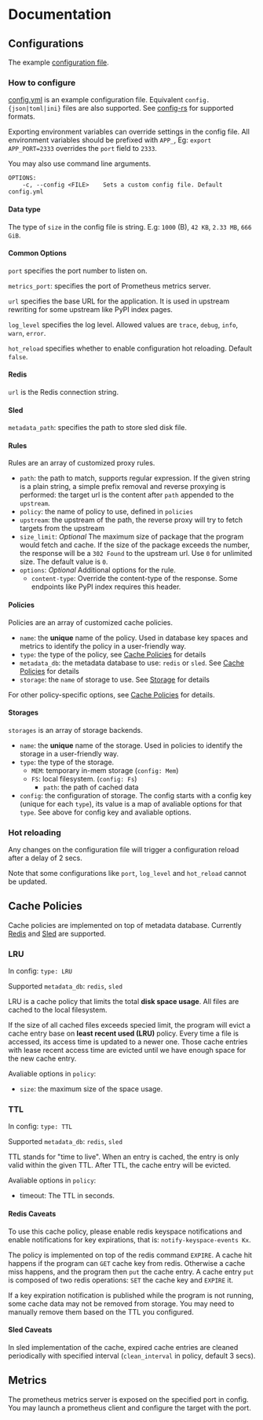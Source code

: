 # Documentation

## Configurations

The example [configuration file](../config.yml).

### How to configure

[config.yml](config.yml) is an example configuration file. Equivalent `config.{json|toml|ini}` files are also supported.
See [config-rs](https://github.com/mehcode/config-rs) for supported formats.

Exporting environment variables can override settings in the config file. All environment variables should be prefixed with `APP_`, Eg: `export APP_PORT=2333` overrides the `port` field to `2333`.

You may also use command line arguments.

```text
OPTIONS:
    -c, --config <FILE>    Sets a custom config file. Default config.yml
```

#### Data type

The type of `size` in the config file is string. E.g: `1000` (B), `42 KB`, `2.33 MB`, `666 GiB`.

#### Common Options

`port` specifies the port number to listen on.

`metrics_port`: specifies the port of Prometheus metrics server.

`url` specifies the base URL for the application. It is used in upstream rewriting for some upstream like PyPI index pages.

`log_level` specifies the log level. Allowed values are `trace`, `debug`, `info`, `warn`, `error`.

`hot_reload` specifies whether to enable configuration hot reloading. Default `false`.

#### Redis

`url` is the Redis connection string.

#### Sled

`metadata_path`: specifies the path to store sled disk file.

#### Rules

Rules are an array of customized proxy rules.

- `path`: the path to match, supports regular expression. If the given string is a plain string, a simple prefix removal and reverse proxying is performed: the target url is the content after `path` appended to the `upstream`.
- `policy`: the name of policy to use, defined in `policies`
- `upstream`: the upstream of the path, the reverse proxy will try to fetch targets from the upstream
- `size_limit`: *Optional* The maximum size of package that the program would fetch and cache. If the size of the package exceeds the number, the response will be a `302 Found` to the upstream url. Use `0` for unlimited size. The default value is `0`.
- `options`: *Optional* Additional options for the rule.
  - `content-type`: Override the content-type of the response. Some endpoints like PyPI index requires this header.

#### Policies

Policies are an array of customized cache policies.

- `name`: the **unique** name of the policy. Used in database key spaces and metrics to identify the policy in a user-friendly way.
- `type`: the type of the policy, see [Cache Policies](#cache-policies) for details
- `metadata_db`: the metadata database to use: `redis` or `sled`. See [Cache Policies](#cache-policies) for details
- `storage`: the `name` of storage to use. See [Storage](#storage) for details

For other policy-specific options, see [Cache Policies](#cache-policies) for details.

#### Storages

`storages` is an array of storage backends.

- `name`: the **unique** name of the storage. Used in policies to identify the storage in a user-friendly way.
- `type`: the type of the storage.
  - `MEM`: temporary in-mem storage (`config: Mem`)
  - `FS`: local filesystem. (`config: Fs`)
    - `path`: the path of cached data
- `config`: the configuration of storage. The config starts with a config key (unique for each `type`), its value is a map of avaliable options for that `type`. See above for config key and avaliable options.

### Hot reloading

Any changes on the configuration file will trigger a configuration reload after a delay of 2 secs.

Note that some configurations like `port`, `log_level` and `hot_reload` cannot be updated.

## Cache Policies

Cache policies are implemented on top of metadata database. Currently [Redis](https://redis.io) and [Sled](https://github.com/spacejam/sled) are supported.

### LRU

In config: `type: LRU`

Supported `metadata_db`: `redis`, `sled`

LRU is a cache policy that limits the total **disk space usage**. All files are cached to the local filesystem.

If the size of all cached files exceeds specied limit, the program will evict a cache entry base on **least recent used (LRU)** policy.
Every time a file is accessed, its access time is updated to a newer one. Those cache entries with lease recent access time are evicted until we have enough space for the new cache entry.

Avaliable options in `policy`:
- `size`: the maximum size of the space usage.

### TTL

In config: `type: TTL`

Supported `metadata_db`: `redis`, `sled`

TTL stands for "time to live". When an entry is cached, the entry is only valid within the given TTL. After TTL, the cache entry will be evicted.

Avaliable options in `policy`:
- timeout: The TTL in seconds.

#### Redis Caveats

To use this cache policy, please enable redis keyspace notifications and enable notifications for key expirations, that is: `notify-keyspace-events Kx`.

The policy is implemented on top of the redis command `EXPIRE`.
A cache hit happens if the program can `GET` cache key from redis. Otherwise a cache miss happens, and the program then `put` the cache entry.
A cache entry `put` is composed of two redis operations: `SET` the cache key and `EXPIRE` it.

If a key expiration notification is published while the program is not running, some cache data may not be removed from storage. You may need to manually remove them based on the TTL you configured.

#### Sled Caveats

In sled implementation of the cache, expired cache entries are cleaned periodically with specified interval (`clean_interval` in policy, default 3 secs).

## Metrics

The prometheus metrics server is exposed on the specified port in config. You may launch a prometheus client and configure the target with the port.
